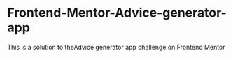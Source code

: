 # Frontend-Mentor-Advice-generator-app
This is a solution to theAdvice generator app challenge on Frontend Mentor
